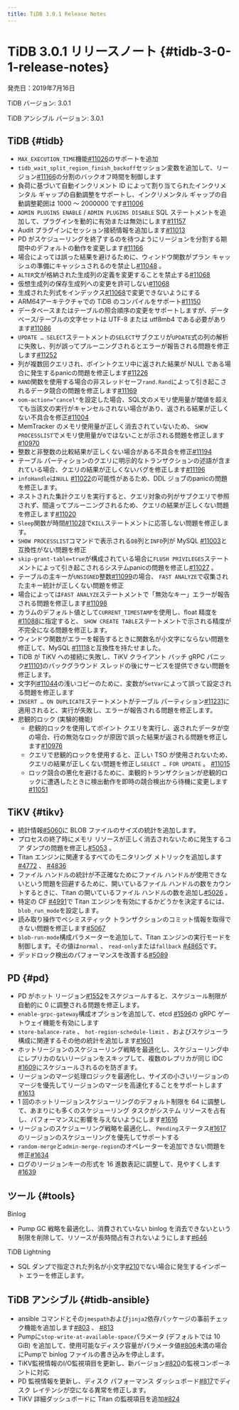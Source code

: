 ```yaml
---
title: TiDB 3.0.1 Release Notes
---
```


# TiDB 3.0.1 リリースノート {#tidb-3-0-1-release-notes}

発売日：2019年7月16日

TiDB バージョン: 3.0.1

TiDB アンシブル バージョン: 3.0.1

## TiDB {#tidb}

-   `MAX_EXECUTION_TIME`機能[#11026](https://github.com/pingcap/tidb/pull/11026)のサポートを追加
-   `tidb_wait_split_region_finish_backoff`セッション変数を追加して、リージョン[#11166](https://github.com/pingcap/tidb/pull/11166)の分割のバックオフ時間を制御します
-   負荷に基づいて自動インクリメント ID によって割り当てられたインクリメンタル ギャップの自動調整をサポートし、インクリメンタル ギャップの自動調整範囲は 1000 ～ 2000000 です[#11006](https://github.com/pingcap/tidb/pull/11006)
-   `ADMIN PLUGINS ENABLE` / `ADMIN PLUGINS DISABLE` SQL ステートメントを追加して、プラグインを動的に有効または無効にします[#11157](https://github.com/pingcap/tidb/pull/11157)
-   Audit プラグインにセッション接続情報を追加します[#11013](https://github.com/pingcap/tidb/pull/11013)
-   PD がスケジューリングを終了するのを待つようにリージョンを分割する期間中のデフォルトの動作を変更します[#11166](https://github.com/pingcap/tidb/pull/11166)
-   場合によっては誤った結果を避けるために、ウィンドウ関数がプラン キャッシュの準備にキャッシュされるのを禁止し[#11048](https://github.com/pingcap/tidb/pull/11048) 。
-   `ALTER`文が格納された生成列の定義を変更することを禁止する[#11068](https://github.com/pingcap/tidb/pull/11068)
-   仮想生成列の保存生成列への変更を許可しない[#11068](https://github.com/pingcap/tidb/pull/11068)
-   生成された列式をインデックス[#11068](https://github.com/pingcap/tidb/pull/11068)で変更できないようにする
-   ARM64アーキテクチャでの TiDB のコンパイルをサポート[#11150](https://github.com/pingcap/tidb/pull/11150)
-   データベースまたはテーブルの照合順序の変更をサポートしますが、データベース/テーブルの文字セットは UTF-8 または utf8mb4 である必要があります[#11086](https://github.com/pingcap/tidb/pull/11086)
-   `UPDATE … SELECT`ステートメントの`SELECT`サブクエリが`UPDATE`式の列の解析に失敗し、列が誤ってプルーニングされるとエラーが報告される問題を修正します[#11252](https://github.com/pingcap/tidb/pull/11252)
-   列が複数回クエリされ、ポイントクエリ中に返された結果が NULL である場合に発生するpanicの問題を修正します[#11226](https://github.com/pingcap/tidb/pull/11226)
-   `RAND`関数を使用する場合の非スレッドセーフ`rand.Rand`によって引き起こされるデータ競合の問題を修正します[#11169](https://github.com/pingcap/tidb/pull/11169)
-   `oom-action="cancel"`を設定した場合、SQL文のメモリ使用量が閾値を超えても当該文の実行がキャンセルされない場合があり、返される結果が正しくない不具合を修正[#11004](https://github.com/pingcap/tidb/pull/11004)
-   MemTracker のメモリ使用量が正しく消去されていないため、 `SHOW PROCESSLIST`でメモリ使用量が`0`ではないことが示される問題を修正します[#10970](https://github.com/pingcap/tidb/pull/10970)
-   整数と非整数の比較結果が正しくない場合がある不具合を修正[#11194](https://github.com/pingcap/tidb/pull/11194)
-   テーブル パーティションのクエリに明示的なトランザクションの述語が含まれている場合、クエリの結果が正しくないバグを修正します[#11196](https://github.com/pingcap/tidb/pull/11196)
-   `infoHandle`は`NULL` [#11022](https://github.com/pingcap/tidb/pull/11022)の可能性があるため、DDL ジョブのpanicの問題を修正します。
-   ネストされた集計クエリを実行すると、クエリ対象の列がサブクエリで参照されず、間違ってプルーニングされるため、クエリの結果が正しくない問題を修正します[#11020](https://github.com/pingcap/tidb/pull/11020)
-   `Sleep`関数が時間[#11028](https://github.com/pingcap/tidb/pull/11028)で`KILL`ステートメントに応答しない問題を修正します。
-   `SHOW PROCESSLIST`コマンドで表示される`DB`列と`INFO`列が MySQL [#11003](https://github.com/pingcap/tidb/pull/11003)と互換性がない問題を修正
-   `skip-grant-table=true`が構成されている場合に`FLUSH PRIVILEGES`ステートメントによって引き起こされるシステムpanicの問題を修正し[#11027](https://github.com/pingcap/tidb/pull/11027) 。
-   テーブルの主キーが`UNSIGNED`整数[#11099](https://github.com/pingcap/tidb/pull/11099)の場合、 `FAST ANALYZE`で収集された主キー統計が正しくない問題を修正
-   場合によっては`FAST ANALYZE`ステートメントで「無効なキー」エラーが報告される問題を修正します[#11098](https://github.com/pingcap/tidb/pull/11098)
-   カラムのデフォルト値として`CURRENT_TIMESTAMP`を使用し、float 精度を[#11088](https://github.com/pingcap/tidb/pull/11088)に指定すると、 `SHOW CREATE TABLE`ステートメントで示される精度が不完全になる問題を修正します。
-   ウィンドウ関数がエラーを報告するときに関数名が小文字にならない問題を修正して、MySQL [#11118](https://github.com/pingcap/tidb/pull/11118)と互換性を持たせました。
-   TiDB が TiKV への接続に失敗し、TiKV クライアント バッチ gRPC パニック[#11101](https://github.com/pingcap/tidb/pull/11101)のバックグラウンド スレッドの後にサービスを提供できない問題を修正します。
-   文字列[#11044](https://github.com/pingcap/tidb/pull/11044)の浅いコピーのために、変数が`SetVar`によって誤って設定される問題を修正します
-   `INSERT … ON DUPLICATE`ステートメントがテーブル パーティション[#11231](https://github.com/pingcap/tidb/pull/11231)に適用されると、実行が失敗し、エラーが報告される問題を修正します。
-   悲観的ロック (実験的機能)
    -   悲観的ロックを使用してポイント クエリを実行し、返されたデータが空の場合、行の無効なロックが原因で誤った結果が返される問題を修正します[#10976](https://github.com/pingcap/tidb/pull/10976)
    -   クエリで悲観的ロックを使用すると、正しい TSO が使用されないため、クエリの結果が正しくない問題を修正し`SELECT … FOR UPDATE` 。 [#11015](https://github.com/pingcap/tidb/pull/11015)
    -   ロック競合の悪化を避けるために、楽観的トランザクションが悲観的ロックに遭遇したときに検出動作を即時の競合検出から待機に変更します[#11051](https://github.com/pingcap/tidb/pull/11051)

## TiKV {#tikv}

-   統計情報[#5060](https://github.com/tikv/tikv/pull/5060)に BLOB ファイルのサイズの統計を追加します。
-   プロセスの終了時にメモリ リソースが正しく消去されないために発生するコア ダンプの問題を修正し[#5053](https://github.com/tikv/tikv/pull/5053) 。
-   Titan エンジンに関連するすべてのモニタリング メトリックを追加します[#4772](https://github.com/tikv/tikv/pull/4772) 、 [#4836](https://github.com/tikv/tikv/pull/4836)
-   ファイル ハンドルの統計が不正確なためにファイル ハンドルが使用できないという問題を回避するために、開いているファイル ハンドルの数をカウントするときに、Titan の開いているファイル ハンドルの数を追加し[#5026](https://github.com/tikv/tikv/pull/5026) 。
-   特定の CF [#4991](https://github.com/tikv/tikv/pull/4991)で Titan エンジンを有効にするかどうかを決定するには、 `blob_run_mode`を設定します。
-   読み取り操作でペシミスティック トランザクションのコミット情報を取得できない問題を修正します[#5067](https://github.com/tikv/tikv/pull/5067)
-   `blob-run-mode`構成パラメーターを追加して、Titan エンジンの実行モードを制御します。その値は`normal` 、 `read-only`または`fallback` [#4865](https://github.com/tikv/tikv/pull/4865)です。
-   デッドロック検出のパフォーマンスを改善する[#5089](https://github.com/tikv/tikv/pull/5089)

## PD {#pd}

-   PD がホット リージョン[#1552](https://github.com/pingcap/pd/pull/1552)をスケジュールすると、スケジュール制限が自動的に 0 に調整される問題を修正します。
-   `enable-grpc-gateway`構成オプションを追加して、etcd [#1596](https://github.com/pingcap/pd/pull/1596)の gRPC ゲートウェイ機能を有効にします
-   `store-balance-rate` 、 `hot-region-schedule-limit` 、およびスケジューラ構成に関連するその他の統計を追加します[#1601](https://github.com/pingcap/pd/pull/1601)
-   ホットリージョンのスケジューリング戦略を最適化し、スケジューリング中にレプリカのないリージョンをスキップして、複数のレプリカが同じ IDC [#1609](https://github.com/pingcap/pd/pull/1609)にスケジュールされるのを防ぎます。
-   リージョンのマージ処理ロジックを最適化し、サイズの小さいリージョンのマージを優先してリージョンのマージを高速化することをサポートします[#1613](https://github.com/pingcap/pd/pull/1613)
-   1 回のホットリージョンスケジューリングのデフォルト制限を 64 に調整して、あまりにも多くのスケジューリング タスクがシステム リソースを占有し、パフォーマンスに影響を与えないようにします[#1616](https://github.com/pingcap/pd/pull/1616)
-   リージョンのスケジューリング戦略を最適化し、 `Pending`ステータス[#1617](https://github.com/pingcap/pd/pull/1617)のリージョンのスケジューリングを優先してサポートする
-   `random-merge`と`admin-merge-region`のオペレーターを追加できない問題を修正[#1634](https://github.com/pingcap/pd/pull/1634)
-   ログのリージョンキーの形式を 16 進数表記に調整して、見やすくします[#1639](https://github.com/pingcap/pd/pull/1639)

## ツール {#tools}

Binlog

-   Pump GC 戦略を最適化し、消費されていない binlog を消去できないという制限を削除して、リソースが長時間占有されないようにします[#646](https://github.com/pingcap/tidb-binlog/pull/646)

TiDB Lightning

-   SQL ダンプで指定された列名が小文字[#210](https://github.com/pingcap/tidb-lightning/pull/210)でない場合に発生するインポート エラーを修正します。

## TiDB アンシブル {#tidb-ansible}

-   ansible コマンドとその`jmespath`および`jinja2`依存パッケージの事前チェック機能を追加します[#803](https://github.com/pingcap/tidb-ansible/pull/803) 、 [#813](https://github.com/pingcap/tidb-ansible/pull/813)
-   Pumpに`stop-write-at-available-space`パラメータ (デフォルトでは 10 GiB) を追加して、使用可能なディスク容量がパラメータ値[#806](https://github.com/pingcap/tidb-ansible/pull/806)未満の場合にPumpで binlog ファイルの書き込みを停止します。
-   TiKV監視情報のI/O監視項目を更新し、新バージョン[#820](https://github.com/pingcap/tidb-ansible/pull/820)の監視コンポーネントに対応
-   PD 監視情報を更新し、ディスク パフォーマンス ダッシュボード[#817](https://github.com/pingcap/tidb-ansible/pull/817)でディスク レイテンシが空になる異常を修正します。
-   TiKV 詳細ダッシュボードに Titan の監視項目を追加[#824](https://github.com/pingcap/tidb-ansible/pull/824)
